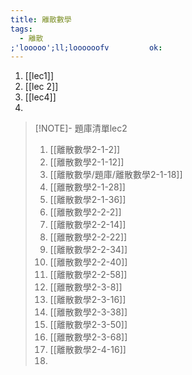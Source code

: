 ```yaml
---
title: 離散數學
tags:
  - 離散
;'looooo';ll;loooooofv         ok:
---
```

1. [[lec1]]
2. [[lec 2]]
3. [[lec4]]
4. 

> [!NOTE]- 題庫清單lec2
> 1. [[離散數學2-1-2]]
> 2. [[離散數學2-1-12]]
> 3. [[離散數學/題庫/離散數學2-1-18]]
> 4. [[離散數學2-1-28]] 
> 5. [[離散數學2-1-36]]
> 6. [[離散數學2-2-2]]
> 7. [[離散數學2-2-14]]
> 8. [[離散數學2-2-22]]
> 9. [[離散數學2-2-34]]
> 10. [[離散數學2-2-40]]
> 11. [[離散數學2-2-58]]
> 12. [[離散數學2-3-8]]
> 13. [[離散數學2-3-16]]
> 14. [[離散數學2-3-38]]
> 15. [[離散數學2-3-50]]
> 16. [[離散數學2-3-68]]
> 17. [[離散數學2-4-16]]
> 18. 
> 






